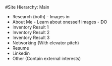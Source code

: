 #Site Hierarchy:
Main
- Research (both) - Images in
- About Me - Learn about onesself images - DO
 - Inventory Result 1
 - Inventory Result 2
 - Inventory Result 3
- Networking (With elevator pitch)
 - Resume
 - Linkedin
- Other (Contain external interests)
